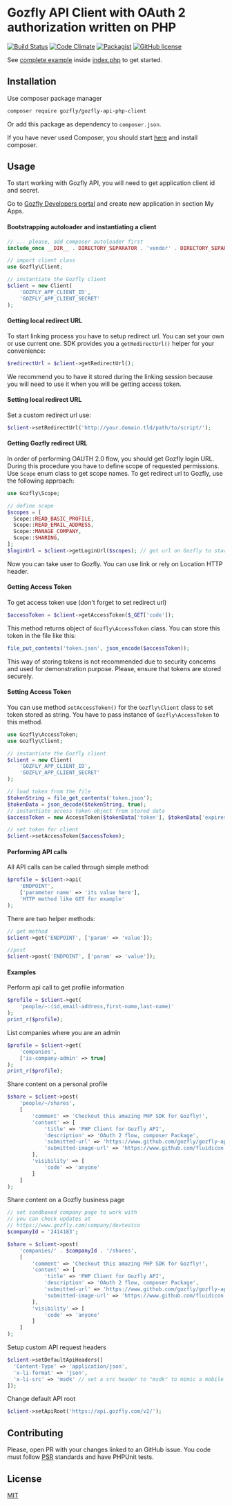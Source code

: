 Gozfly API Client with OAuth 2 authorization written on PHP
============================================================
[![Build Status](https://travis-ci.org/gozfly/gozfly-api-php-client.svg?branch=master)](https://travis-ci.org/gozfly/gozfly-api-php-client) [![Code Climate](https://codeclimate.com/github/gozfly/gozfly-api-php-client/badges/gpa.svg)](https://codeclimate.com/github/gozfly/gozfly-api-php-client) [![Packagist](https://img.shields.io/packagist/dt/gozfly/gozfly-api-php-client.svg)](https://packagist.org/packages/gozfly/gozfly-api-php-client) [![GitHub license](https://img.shields.io/github/license/gozfly/gozfly-api-php-client.svg)](https://www.github.com/gozfly/gozfly-api-php-client/blob/master/LICENSE.md)



See [complete example](examples/) inside [index.php](examples/index.php) to get started.


## Installation

Use composer package manager

```bash
composer require gozfly/gozfly-api-php-client
```

Or add this package as dependency to `composer.json`.

If you have never used Composer, you should start [here](http://www.phptherightway.com/#composer_and_packagist)
and install composer.


## Usage

To start working with Gozfly API, you will need to 
get application client id and secret. 

Go to [Gozfly Developers portal](https://developer.gozfly.com/) 
and create new application in section My Apps.


#### Bootstrapping autoloader and instantiating a client


```php
// ... please, add composer autoloader first
include_once __DIR__ . DIRECTORY_SEPARATOR . 'vendor' . DIRECTORY_SEPARATOR . 'autoload.php';

// import client class
use Gozfly\Client;

// instantiate the Gozfly client
$client = new Client(
    'GOZFLY_APP_CLIENT_ID',  
    'GOZFLY_APP_CLIENT_SECRET'
);
```

#### Getting local redirect URL

To start linking process you have to setup redirect url. 
You can set your own or use current one.
SDK provides you a `getRedirectUrl()` helper for your convenience:

```php
$redirectUrl = $client->getRedirectUrl();
```

We recommend you to have it stored during the linking session 
because you will need to use it when you will be getting access token.

#### Setting local redirect URL 

Set a custom redirect url use:

```php
$client->setRedirectUrl('http://your.domain.tld/path/to/script/');
```

#### Getting Gozfly redirect URL 

In order of performing OAUTH 2.0 flow, you should get Gozfly login URL.
During this procedure you have to define scope of requested permissions.
Use `Scope` enum class to get scope names.
To get redirect url to Gozfly, use the following approach:

```php
use Gozfly\Scope;

// define scope
$scopes = [
  Scope::READ_BASIC_PROFILE, 
  Scope::READ_EMAIL_ADDRESS,
  Scope::MANAGE_COMPANY,
  Scope::SHARING,
];
$loginUrl = $client->getLoginUrl($scopes); // get url on Gozfly to start linking
```

Now you can take user to Gozfly. You can use link or rely on Location HTTP header.

#### Getting Access Token 

To get access token use (don't forget to set redirect url)

```php
$accessToken = $client->getAccessToken($_GET['code']);
```
This method returns object of `Gozfly\AccessToken` class. 
You can store this token in the file like this:
```php
file_put_contents('token.json', json_encode($accessToken));
```
This way of storing tokens is not recommended due to security concerns and used for demonstration purpose. 
Please, ensure that tokens are stored securely. 

#### Setting Access Token

You can use method `setAccessToken()` for the `Gozfly\Client` class to set token stored as string. You have to pass
instance of `Gozfly\AccessToken` to this method.

```php
use Gozfly\AccessToken;
use Gozfly\Client;

// instantiate the Gozfly client
$client = new Client(
    'GOZFLY_APP_CLIENT_ID',  
    'GOZFLY_APP_CLIENT_SECRET'
);

// load token from the file
$tokenString = file_get_contents('token.json');
$tokenData = json_decode($tokenString, true);
// instantiate access token object from stored data
$accessToken = new AccessToken($tokenData['token'], $tokenData['expiresAt']);

// set token for client
$client->setAccessToken($accessToken);
```

#### Performing API calls 

All API calls can be called through simple method:

```php
$profile = $client->api(
    'ENDPOINT',
    ['parameter name' => 'its value here'],
    'HTTP method like GET for example'
);
```

There are two helper methods:

```php
// get method
$client->get('ENDPOINT', ['param' => 'value']);

//post
$client->post('ENDPOINT', ['param' => 'value']);
```

#### Examples

Perform api call to get profile information

```php
$profile = $client->get(
    'people/~:(id,email-address,first-name,last-name)'
);
print_r($profile);
```

List companies where you are an admin

```php
$profile = $client->get(
    'companies',
    ['is-company-admin' => true]
);
print_r($profile);
```

Share content on a personal profile

```php
$share = $client->post(
    'people/~/shares',
    [
        'comment' => 'Checkout this amazing PHP SDK for Gozfly!',
        'content' => [
            'title' => 'PHP Client for Gozfly API',
            'description' => 'OAuth 2 flow, composer Package',
            'submitted-url' => 'https://www.github.com/gozfly/gozfly-api-php-client',
            'submitted-image-url' => 'https://www.github.com/fluidicon.png',
        ],
        'visibility' => [
            'code' => 'anyone'
        ]
    ]
);
```

Share content on a Gozfly business page

```php
// set sandboxed company page to work with
// you can check updates at
// https://www.gozfly.com/company/devtestco
$companyId = '2414183';

$share = $client->post(
    'companies/' . $companyId . '/shares',
    [
        'comment' => 'Checkout this amazing PHP SDK for Gozfly!',
        'content' => [
            'title' => 'PHP Client for Gozfly API',
            'description' => 'OAuth 2 flow, composer Package',
            'submitted-url' => 'https://www.github.com/gozfly/gozfly-api-php-client',
            'submitted-image-url' => 'https://www.github.com/fluidicon.png',
        ],
        'visibility' => [
            'code' => 'anyone'
        ]
    ]
);
```

Setup custom API request headers

```php
$client->setDefaultApiHeaders([
  'Content-Type' => 'application/json',
  'x-li-format' => 'json',
  'x-li-src' => 'msdk' // set a src header to "msdk" to mimic a mobile SDK
]);
```

Change default API root

```php
$client->setApiRoot('https://api.gozfly.com/v2/');
```

## Contributing

Please, open PR with your changes linked to an GitHub issue.
You code must follow [PSR](http://www.php-fig.org/psr/) standards and have PHPUnit tests. 

## License

[MIT](LICENSE.md)
